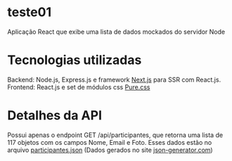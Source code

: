 # teste01
Aplicação React que exibe uma lista de dados mockados do servidor Node

# Tecnologias utilizadas
Backend: Node.js, Express.js e framework [Next.js](https://github.com/zeit/next.js) para SSR com React.js.
Frontend: React.js e set de módulos css [Pure.css](https://purecss.io/)

# Detalhes da API
Possui apenas o endpoint GET /api/participantes, que retorna uma lista de 117 objetos com os campos Nome, Email e Foto. Esses dados estão
no arquivo [participantes.json](https://github.com/PabloHoney42/teste01/blob/master/mock/participantes.json) 
(Dados gerados no site [json-generator.com](https://www.json-generator.com/))
